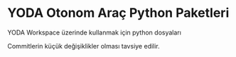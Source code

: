 # YODA Otonom Araç Python Paketleri

YODA Workspace üzerinde kullanmak için python dosyaları

Commitlerin küçük değişiklikler olması tavsiye edilir.
